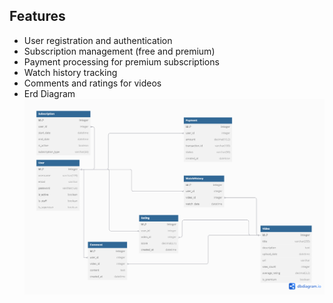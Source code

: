 ## Features
- User registration and authentication
- Subscription management (free and premium)
- Payment processing for premium subscriptions
- Watch history tracking
- Comments and ratings for videos
- Erd Diagram
![Erd](images/videoProject.png)
